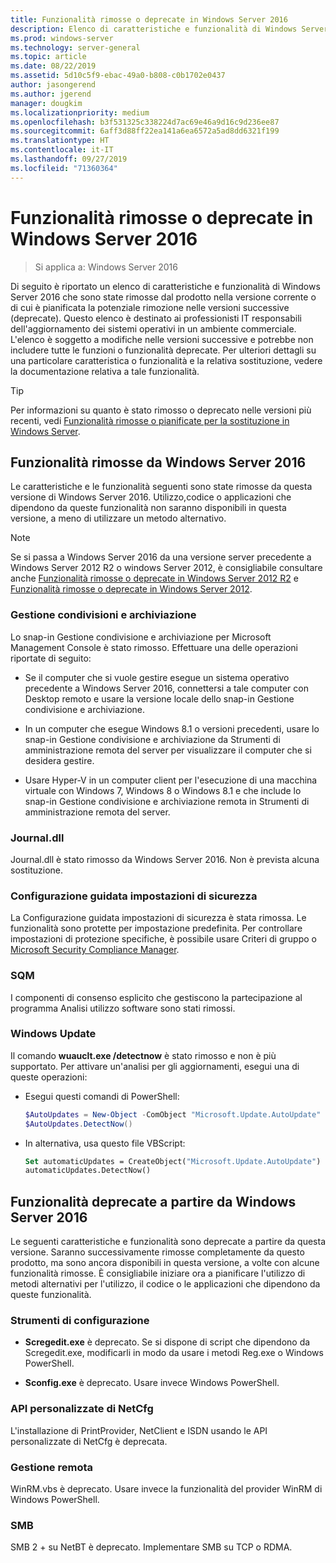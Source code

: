 ```yaml
---
title: Funzionalità rimosse o deprecate in Windows Server 2016
description: Elenco di caratteristiche e funzionalità di Windows Server 2016 che sono state rimosse dal prodotto nella versione corrente o di cui è pianificata la possibile rimozione nelle versioni successive (deprecate). Questo elenco è destinato ai professionisti IT responsabili dell'aggiornamento dei sistemi operativi in un ambiente commerciale.
ms.prod: windows-server
ms.technology: server-general
ms.topic: article
ms.date: 08/22/2019
ms.assetid: 5d10c5f9-ebac-49a0-b808-c0b1702e0437
author: jasongerend
ms.author: jgerend
manager: dougkim
ms.localizationpriority: medium
ms.openlocfilehash: b3f531325c338224d7ac69e46a9d16c9d236ee87
ms.sourcegitcommit: 6aff3d88ff22ea141a6ea6572a5ad8dd6321f199
ms.translationtype: HT
ms.contentlocale: it-IT
ms.lasthandoff: 09/27/2019
ms.locfileid: "71360364"
---
```

# <a name="features-removed-or-deprecated-in--windows-server-2016"></a>Funzionalità rimosse o deprecate in Windows Server 2016

>Si applica a: Windows Server 2016

Di seguito è riportato un elenco di caratteristiche e funzionalità di Windows Server 2016 che sono state rimosse dal prodotto nella versione corrente o di cui è pianificata la potenziale rimozione nelle versioni successive (deprecate). Questo elenco è destinato ai professionisti IT responsabili dell'aggiornamento dei sistemi operativi in un ambiente commerciale. L'elenco è soggetto a modifiche nelle versioni successive e potrebbe non includere tutte le funzioni o funzionalità deprecate. Per ulteriori dettagli su una particolare caratteristica o funzionalità e la relativa sostituzione, vedere la documentazione relativa a tale funzionalità.

> [!TIP]
> Per informazioni su quanto è stato rimosso o deprecato nelle versioni più recenti, vedi [Funzionalità rimosse o pianificate per la sostituzione in Windows Server](../get-started-19/removed-features.md).

## <a name="features-removed-from-windows-server-2016"></a>Funzionalità rimosse da Windows Server 2016

Le caratteristiche e le funzionalità seguenti sono state rimosse da questa versione di Windows Server 2016. Utilizzo,codice o applicazioni che dipendono da queste funzionalità non saranno disponibili in questa versione, a meno di utilizzare un metodo alternativo.  

> [!NOTE]  
> Se si passa a Windows Server 2016 da una versione server precedente a Windows Server 2012 R2 o windows Server 2012, è consigliabile consultare anche [Funzionalità rimosse o deprecate in Windows Server 2012 R2](https://technet.microsoft.com/library/dn303411.aspx) e [Funzionalità rimosse o deprecate in Windows Server 2012](https://technet.microsoft.com/library/hh831568.aspx).  

### <a name="share-and-storage-management"></a>Gestione condivisioni e archiviazione

Lo snap-in Gestione condivisione e archiviazione per Microsoft Management Console è stato rimosso. Effettuare una delle operazioni riportate di seguito:  

-   Se il computer che si vuole gestire esegue un sistema operativo precedente a Windows Server 2016, connettersi a tale computer con Desktop remoto e usare la versione locale dello snap-in Gestione condivisione e archiviazione.  

-   In un computer che esegue Windows 8.1 o versioni precedenti, usare lo snap-in Gestione condivisione e archiviazione da Strumenti di amministrazione remota del server per visualizzare il computer che si desidera gestire.  

-   Usare Hyper-V in un computer client per l'esecuzione di una macchina virtuale con Windows 7, Windows 8 o Windows 8.1 e che include lo snap-in Gestione condivisione e archiviazione remota in Strumenti di amministrazione remota del server.  

### <a name="journaldll"></a>Journal.dll

Journal.dll è stato rimosso da Windows Server 2016. Non è prevista alcuna sostituzione.  

### <a name="security-configuration-wizard"></a>Configurazione guidata impostazioni di sicurezza

La Configurazione guidata impostazioni di sicurezza è stata rimossa. Le funzionalità sono protette per impostazione predefinita. Per controllare impostazioni di protezione specifiche, è possibile usare Criteri di gruppo o [Microsoft Security Compliance Manager](https://technet.microsoft.com/solutionaccelerators/cc835245.aspx).  

### <a name="sqm"></a>SQM

I componenti di consenso esplicito che gestiscono la partecipazione al programma Analisi utilizzo software sono stati rimossi. 

### <a name="windows-update"></a>Windows Update

Il comando **wuauclt.exe /detectnow** è stato rimosso e non è più supportato. Per attivare un'analisi per gli aggiornamenti, esegui una di queste operazioni:

- Esegui questi comandi di PowerShell:
    ````powershell
    $AutoUpdates = New-Object -ComObject "Microsoft.Update.AutoUpdate"
    $AutoUpdates.DetectNow()
    ````

- In alternativa, usa questo file VBScript:
    ````vb
    Set automaticUpdates = CreateObject("Microsoft.Update.AutoUpdate")
    automaticUpdates.DetectNow()
    ````

## <a name="features-deprecated-starting-with-windows-server-2016"></a>Funzionalità deprecate a partire da Windows Server 2016

Le seguenti caratteristiche e funzionalità sono deprecate a partire da questa versione. Saranno successivamente rimosse completamente da questo prodotto, ma sono ancora disponibili in questa versione, a volte con alcune funzionalità rimosse. È consigliabile iniziare ora a pianificare l'utilizzo di metodi alternativi per l'utilizzo, il codice o le applicazioni che dipendono da queste funzionalità.  

### <a name="configuration-tools"></a>Strumenti di configurazione  

-   **Scregedit.exe** è deprecato. Se si dispone di script che dipendono da Scregedit.exe, modificarli in modo da usare i metodi Reg.exe o Windows PowerShell.  

-   **Sconfig.exe** è deprecato. Usare invece Windows PowerShell.  

### <a name="netcfg-custom-apis"></a>API personalizzate di NetCfg

L'installazione di PrintProvider, NetClient e ISDN usando le API personalizzate di NetCfg è deprecata.  

### <a name="remote-management"></a>Gestione remota  

WinRM.vbs è deprecato. Usare invece la funzionalità del provider WinRM di Windows PowerShell.  

### <a name="smb"></a>SMB

SMB 2 + su NetBT è deprecato. Implementare SMB su TCP o RDMA. 
